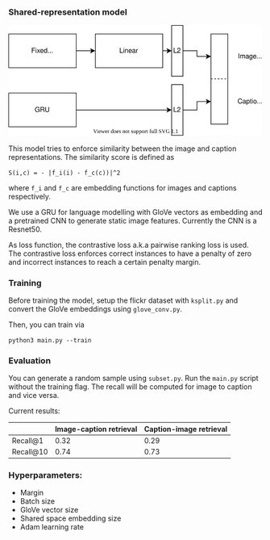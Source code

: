 
### Shared-representation model

![Model](./res/model.svg)

This model tries to enforce similarity between the image and caption representations. The similarity score is defined as 

```
S(i,c) = - |f_i(i) - f_c(c))|^2
```

where `f_i` and `f_c` are embedding functions for images and captions respectively.

We use a GRU for language modelling with GloVe vectors as embedding and a pretrained CNN to generate static image features. Currently the CNN is a Resnet50.

As loss function, the contrastive loss a.k.a pairwise ranking loss is used.
The contrastive loss enforces correct instances to have a penalty of zero and incorrect instances to reach a certain penalty margin.

### Training

Before training the model, setup the flickr dataset with `ksplit.py` and
convert the GloVe embeddings using `glove_conv.py`.

Then, you can train via

```
python3 main.py --train
```

### Evaluation

You can generate a random sample using `subset.py`.
Run the `main.py` script without the training flag.
The recall will be computed for image to caption and vice versa.

Current results:

|           | Image-caption retrieval | Caption-image retrieval |
|-----------|-------------------------|-------------------------|
| Recall@1  | 0.32                    | 0.29                    |
| Recall@10 | 0.74                    | 0.73                    |

### Hyperparameters:

* Margin
* Batch size
* GloVe vector size
* Shared space embedding size
* Adam learning rate
